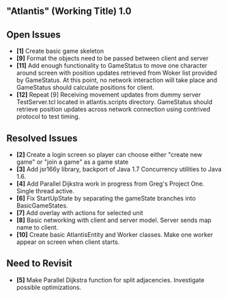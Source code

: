 "Atlantis" (Working Title) 1.0
------------------------------

Open Issues
-----------
- **[1]** Create basic game skeleton
- **[9]** Format the objects need to be passed between client and server 
- **[11]** Add enough functionality to GameStatus to move one character around screen with position
           updates retrieved from Woker list provided by GameStatus. At this point, no network
           interaction will take place and GameStatus should calculate positions for client.
- **[12]** Repeat [9] Receiving movement updates from dummy server TestServer.tcl located in 
           atlantis.scripts directory. GameStatus should retrieve position updates across
           network connection using contrived protocol to test timing.

Resolved Issues
---------------
- **[2]** Create a login screen so player can choose either "create new game" or "join a game" as a game state
- **[3]** Add jsr166y library, backport of Java 1.7 Concurrency utilities to Java 1.6. 
- **[4]** Add Parallel Dijkstra work in progress from Greg's Project One. Single thread active.
- **[6]** Fix StartUpState by separating the gameState branches into BasicGameStates.
- **[7]** Add overlay with actions for selected unit
- **[8]** Basic networking with client and server model. Server sends map name to client.
- **[10]** Create basic AtlantisEntity and Worker classes. Make one worker appear on screen when
           client starts.

Need to Revisit
---------------
- **[5]** Make Parallel Dijkstra function for split adjacencies. Investigate possible optimizations.
